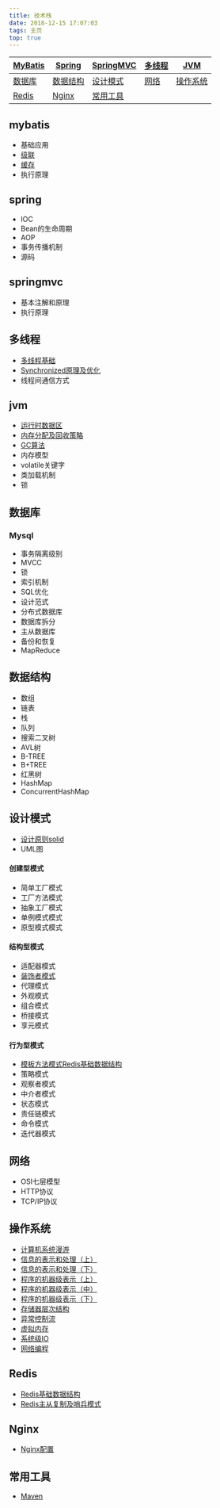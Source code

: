 ```yaml
---
title: 技术栈
date: 2018-12-15 17:07:03
tags: 主页
top: true
---
```


| [MyBatis](#mybatis) | [Spring](#spring)     | [SpringMVC](#springmvc) | [多线程](#多线程) | [JVM](#jvm)           |
| ------------------- | --------------------- | ----------------------- | ----------------- | --------------------- |
| [数据库](#数据库)   | [数据结构](#数据结构) | [设计模式](#设计模式)   | [网络](#网络)     | [操作系统](#操作系统) |
| [Redis](#Redis)     | [Nginx](#Nginx)       | [常用工具](#常用工具)   |                   |                       |

## mybatis

- 基础应用
- [级联](https://xusheng199318.github.io/2018/12/15/Mybatis级联)
- [缓存](https://xusheng199318.github.io/2018/12/15/Mybatis缓存)
- 执行原理

## spring

- IOC
- Bean的生命周期
- AOP
- 事务传播机制
- 源码

## springmvc

- 基本注解和原理
- 执行原理

## 多线程

- [多线程基础](https://xusheng199318.github.io/2019/02/23/多线程基础)
- [Synchronized原理及优化](https://xusheng199318.github.io/2019/02/25/synchronized)
- 线程间通信方式

## jvm

- [运行时数据区](https://xusheng199318.github.io/2019/02/16/运行时数据区)
- [内存分配及回收策略](https://xusheng199318.github.io/2019/02/16/内存分配及回收策略)
- [GC算法](https://xusheng199318.github.io/2019/02/19/GC算法)
- 内存模型
- volatile关键字
- 类加载机制
- 锁

## 数据库

### Mysql

- 事务隔离级别
- MVCC
- 锁
- 索引机制
- SQL优化
- 设计范式
- 分布式数据库
- 数据库拆分
- 主从数据库
- 备份和恢复
- MapReduce

## 数据结构

- 数组
- 链表
- 栈
- 队列
- 搜索二叉树
- AVL树
- B-TREE
- B+TREE
- 红黑树
- HashMap
- ConcurrentHashMap

## 设计模式

- [设计原则solid](https://xusheng199318.github.io/2018/12/15/设计原则solid)
- UML图

#### 创建型模式

- 简单工厂模式
- 工厂方法模式
- 抽象工厂模式
- 单例模式模式
- 原型模式模式

#### 结构型模式

- 适配器模式
- [装饰者模式](https://xusheng199318.github.io/2018/10/10/装饰者模式)
- 代理模式
- 外观模式
- 组合模式
- 桥接模式
- 享元模式

#### 行为型模式

- [模板方法模式Redis基础数据结构](https://xusheng199318.github.io/2018/09/17/模板方法模式)
- 策略模式
- 观察者模式
- 中介者模式
- 状态模式
- 责任链模式
- 命令模式
- 迭代器模式

## 网络

- OSI七层模型
- HTTP协议
- TCP/IP协议

## 操作系统

- [计算机系统漫游](https://xusheng199318.github.io/2018/12/15/计算机系统漫游)
- [信息的表示和处理（上）](https://xusheng199318.github.io/2018/12/15/信息的表示和处理（上）)
- [信息的表示和处理（下）](https://xusheng199318.github.io/2018/12/15/信息的表示和处理（下）)
- [程序的机器级表示（上）](https://xusheng199318.github.io/2018/12/15/程序的机器级表示（上）)
- [程序的机器级表示（中）](https://xusheng199318.github.io/2018/12/15/程序的机器级表示（中）)
- [程序的机器级表示（下）](https://xusheng199318.github.io/2018/12/15/程序的机器级表示（下）)
- [存储器层次结构](https://xusheng199318.github.io/2018/12/15/存储器层次结构)
- [异常控制流](https://xusheng199318.github.io/2018/12/23/异常控制流)
- [虚拟内存](https://xusheng199318.github.io/2019/01/02/虚拟内存)
- [系统级IO](https://xusheng199318.github.io/2019/01/15/系统级IO)
- [网络编程](https://xusheng199318.github.io/2019/01/24/网络编程)

## Redis

- [Redis基础数据结构](https://xusheng199318.github.io/2018/12/15/Redis基础数据结构)
- [Redis主从复制及哨兵模式](https://xusheng199318.github.io/2018/12/15/Redis主从复制及哨兵模式)

## Nginx

- [Nginx配置](https://xusheng199318.github.io/2018/12/20/Nginx配置)

## 常用工具

* [Maven](https://xusheng199318.github.io/2019/01/14/Maven基础应用)



